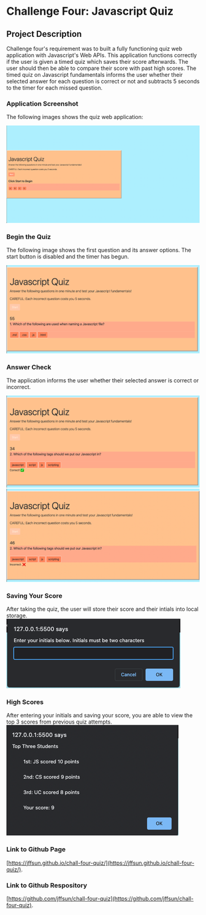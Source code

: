 # Challenge Four: Javascript Quiz

## Project Description

Challenge four's requirement was to built a fully functioning quiz web application with Javascript's Web APIs. This application functions correctly if the user is given a timed quiz which saves their score afterwards. The user should then be able to compare their score with past high scores. The timed quiz on Javascript fundamentals informs the user whether their selected answer for each question is correct or not and subtracts 5 seconds to the timer for each missed question.

### Application Screenshot

The following images shows the quiz web application:

![Application](./assets/images/screenshot1.jpg)

### Begin the Quiz

The following image shows the first question and its answer options. The start button is disabled and the timer has begun.

![Start Quiz](./assets/images/screenshot2.jpg)

### Answer Check

The application informs the user whether their selected answer is correct or incorrect.

![Correct Answer](./assets/images/screenshot3.jpg)
![Incorrect](./assets/images/screenshot4.jpg)

### Saving Your Score

After taking the quiz, the user will store their score and their intials into local storage.
![Ask For Initials](./assets/images/screenshot5.jpg)

### High Scores

After entering your initials and saving your score, you are able to view the top 3 scores from previous quiz attempts. 
![High Scores](./assets/images/screenshot6.jpg)

### Link to Github Page
[https://jffsun.github.io/chall-four-quiz/](https://jffsun.github.io/chall-four-quiz/).

### Link to Github Respository
[https://github.com/jffsun/chall-four-quiz](https://github.com/jffsun/chall-four-quiz).